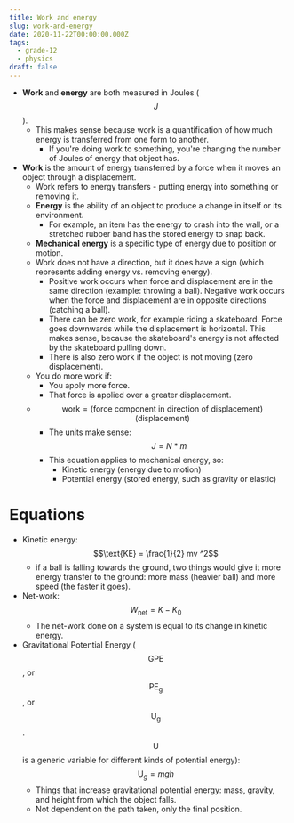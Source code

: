 ```yaml
---
title: Work and energy
slug: work-and-energy
date: 2020-11-22T00:00:00.000Z
tags:
  - grade-12
  - physics
draft: false
---
```

- **Work** and **energy** are both measured in Joules ($$J$$).
    - This makes sense because work is a quantification of how much energy is transferred from one form to another.
        - If you're doing work to something, you're changing the number of Joules of energy that object has.
- **Work** is the amount of energy transferred by a force when it moves an object through a displacement.
    - Work refers to energy transfers - putting energy into something or removing it.
    - **Energy** is the ability of an object to produce a change in itself or its environment.
        - For example, an item has the energy to crash into the wall, or a stretched rubber band has the stored energy to snap back.
    - **Mechanical energy** is a specific type of energy due to position or motion.
    - Work does not have a direction, but it does have a sign (which represents adding energy vs. removing energy).
        - Positive work occurs when force and displacement are in the same direction (example: throwing a ball). Negative work occurs when the force and displacement are in opposite directions (catching a ball).
        - There can be zero work, for example riding a skateboard. Force goes downwards while the displacement is horizontal. This makes sense, because the skateboard's energy is not affected by the skateboard pulling down.
        - There is also zero work if the object is not moving (zero displacement).
    - You do more work if:
        - You apply more force.
        - That force is applied over a greater displacement.
    - $$\text{work} = (\text{force component in direction of displacement})(\text{displacement})$$
        - The units make sense: $$J = N * m$$
        - This equation applies to mechanical energy, so:
            - Kinetic energy (energy due to motion)
            - Potential energy (stored energy, such as gravity or elastic)

# Equations

- Kinetic energy: $$\text{KE} = \frac{1}{2} mv ^2$$
    - if a ball is falling towards the ground, two things would give it more energy transfer to the ground: more mass (heavier ball) and more speed (the faster it goes).
- Net-work: $$W_\text{net} = K - K_0$$
    - The net-work done on a system is equal to its change in kinetic energy.
- Gravitational Potential Energy ($$\text{GPE}$$, or $$\text{PE}_\text{g}$$, or $$\text{U}_\text{g}$$. $$\text{U}$$ is a generic variable for different kinds of potential energy): $$\text{U}_{g} = m g h$$
    - Things that increase gravitational potential energy: mass, gravity, and height from which the object falls.
    - Not dependent on the path taken, only the final position.